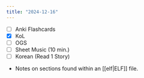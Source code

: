 ```yaml
---
title: "2024-12-16"
---
```


- [ ] Anki Flashcards
- [x] KoL
- [ ] OGS
- [ ] Sheet Music (10 min.)
- [ ] Korean (Read 1 Story)

* Notes on sections found within an [[elf|ELF]] file.